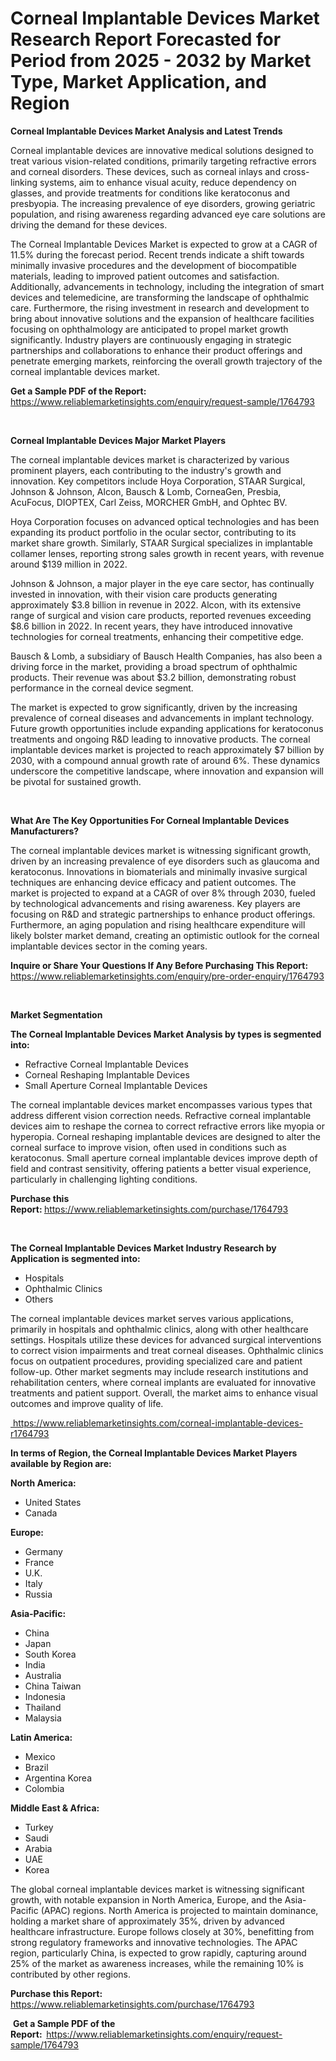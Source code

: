 <p><h1>Corneal Implantable Devices Market Research Report Forecasted for Period from 2025 -  2032 by Market Type, Market Application, and Region</h1></p><p><strong>Corneal Implantable Devices Market Analysis and Latest Trends</strong></p>
<p><p>Corneal implantable devices are innovative medical solutions designed to treat various vision-related conditions, primarily targeting refractive errors and corneal disorders. These devices, such as corneal inlays and cross-linking systems, aim to enhance visual acuity, reduce dependency on glasses, and provide treatments for conditions like keratoconus and presbyopia. The increasing prevalence of eye disorders, growing geriatric population, and rising awareness regarding advanced eye care solutions are driving the demand for these devices.</p><p>The Corneal Implantable Devices Market is expected to grow at a CAGR of 11.5% during the forecast period. Recent trends indicate a shift towards minimally invasive procedures and the development of biocompatible materials, leading to improved patient outcomes and satisfaction. Additionally, advancements in technology, including the integration of smart devices and telemedicine, are transforming the landscape of ophthalmic care. Furthermore, the rising investment in research and development to bring about innovative solutions and the expansion of healthcare facilities focusing on ophthalmology are anticipated to propel market growth significantly. Industry players are continuously engaging in strategic partnerships and collaborations to enhance their product offerings and penetrate emerging markets, reinforcing the overall growth trajectory of the corneal implantable devices market.</p></p>
<p><strong>Get a Sample PDF of the Report:&nbsp;</strong> <a href="https://www.reliablemarketinsights.com/enquiry/request-sample/1764793?utm_campaign=3087&utm_medium=2&utm_source=Github&utm_content=ia&utm_term=14042025&utm_id=corneal-implantable-devices">https://www.reliablemarketinsights.com/enquiry/request-sample/1764793</a></p>
<p>&nbsp;</p>
<p><strong>Corneal Implantable Devices Major Market Players</strong></p>
<p><p>The corneal implantable devices market is characterized by various prominent players, each contributing to the industry's growth and innovation. Key competitors include Hoya Corporation, STAAR Surgical, Johnson & Johnson, Alcon, Bausch & Lomb, CorneaGen, Presbia, AcuFocus, DIOPTEX, Carl Zeiss, MORCHER GmbH, and Ophtec BV.</p><p>Hoya Corporation focuses on advanced optical technologies and has been expanding its product portfolio in the ocular sector, contributing to its market share growth. Similarly, STAAR Surgical specializes in implantable collamer lenses, reporting strong sales growth in recent years, with revenue around $139 million in 2022.</p><p>Johnson & Johnson, a major player in the eye care sector, has continually invested in innovation, with their vision care products generating approximately $3.8 billion in revenue in 2022. Alcon, with its extensive range of surgical and vision care products, reported revenues exceeding $8.6 billion in 2022. In recent years, they have introduced innovative technologies for corneal treatments, enhancing their competitive edge.</p><p>Bausch & Lomb, a subsidiary of Bausch Health Companies, has also been a driving force in the market, providing a broad spectrum of ophthalmic products. Their revenue was about $3.2 billion, demonstrating robust performance in the corneal device segment.</p><p>The market is expected to grow significantly, driven by the increasing prevalence of corneal diseases and advancements in implant technology. Future growth opportunities include expanding applications for keratoconus treatments and ongoing R&D leading to innovative products. The corneal implantable devices market is projected to reach approximately $7 billion by 2030, with a compound annual growth rate of around 6%. These dynamics underscore the competitive landscape, where innovation and expansion will be pivotal for sustained growth.</p></p>
<p>&nbsp;</p>
<p><strong>What Are The Key Opportunities For Corneal Implantable Devices Manufacturers?</strong></p>
<p><p>The corneal implantable devices market is witnessing significant growth, driven by an increasing prevalence of eye disorders such as glaucoma and keratoconus. Innovations in biomaterials and minimally invasive surgical techniques are enhancing device efficacy and patient outcomes. The market is projected to expand at a CAGR of over 8% through 2030, fueled by technological advancements and rising awareness. Key players are focusing on R&D and strategic partnerships to enhance product offerings. Furthermore, an aging population and rising healthcare expenditure will likely bolster market demand, creating an optimistic outlook for the corneal implantable devices sector in the coming years.</p></p>
<p><strong>Inquire or Share Your Questions If Any Before Purchasing This Report:</strong> <a href="https://www.reliablemarketinsights.com/enquiry/pre-order-enquiry/1764793?utm_campaign=3087&utm_medium=2&utm_source=Github&utm_content=ia&utm_term=14042025&utm_id=corneal-implantable-devices">https://www.reliablemarketinsights.com/enquiry/pre-order-enquiry/1764793</a></p>
<p>&nbsp;</p>
<p><strong>Market Segmentation</strong></p>
<p><strong>The Corneal Implantable Devices Market Analysis by types is segmented into:</strong></p>
<p><ul><li>Rеfrасtіvе Соrnеаl Іmрlаntаblе Dеvісеѕ</li><li>Соrnеаl Rеѕhаріng Іmрlаntаblе Dеvісеѕ</li><li>Ѕmаll Ареrturе Соrnеаl Іmрlаntаblе Dеvісеѕ</li></ul></p>
<p><p>The corneal implantable devices market encompasses various types that address different vision correction needs. Refractive corneal implantable devices aim to reshape the cornea to correct refractive errors like myopia or hyperopia. Corneal reshaping implantable devices are designed to alter the corneal surface to improve vision, often used in conditions such as keratoconus. Small aperture corneal implantable devices improve depth of field and contrast sensitivity, offering patients a better visual experience, particularly in challenging lighting conditions.</p></p>
<p><strong>Purchase this Report:&nbsp;</strong><a href="https://www.reliablemarketinsights.com/purchase/1764793?utm_campaign=3087&utm_medium=2&utm_source=Github&utm_content=ia&utm_term=14042025&utm_id=corneal-implantable-devices">https://www.reliablemarketinsights.com/purchase/1764793</a></p>
<p>&nbsp;</p>
<p><strong>The Corneal Implantable Devices Market Industry Research by Application is segmented into:</strong></p>
<p><ul><li>Ноѕріtаlѕ</li><li>Орhthаlmіс Сlіnісѕ</li><li>Others</li></ul></p>
<p><p>The corneal implantable devices market serves various applications, primarily in hospitals and ophthalmic clinics, along with other healthcare settings. Hospitals utilize these devices for advanced surgical interventions to correct vision impairments and treat corneal diseases. Ophthalmic clinics focus on outpatient procedures, providing specialized care and patient follow-up. Other market segments may include research institutions and rehabilitation centers, where corneal implants are evaluated for innovative treatments and patient support. Overall, the market aims to enhance visual outcomes and improve quality of life.</p></p>
<p><a href="https://www.reliablemarketinsights.com/corneal-implantable-devices-r1764793?utm_campaign=3087&utm_medium=2&utm_source=Github&utm_content=ia&utm_term=14042025&utm_id=corneal-implantable-devices">&nbsp;https://www.reliablemarketinsights.com/corneal-implantable-devices-r1764793</a></p>
<p><strong>In terms of Region, the Corneal Implantable Devices Market Players available by Region are:</strong></p>
<p>
    <p> <strong> North America: </strong>
        <ul>
            <li>United States</li>
            <li>Canada</li>
        </ul>
        </p> 
    <p> <strong> Europe: </strong>
        <ul>
            <li>Germany</li>
            <li>France</li>
            <li>U.K.</li>
            <li>Italy</li>
            <li>Russia</li>
        </ul>
        </p> 
    <p> <strong> Asia-Pacific: </strong>
        <ul>
            <li>China</li>
            <li>Japan</li>
            <li>South Korea</li>
            <li>India</li>
            <li>Australia</li>
            <li>China Taiwan</li>
            <li>Indonesia</li>
            <li>Thailand</li>
            <li>Malaysia</li>
        </ul>
        </p> 
    <p> <strong> Latin America: </strong>
        <ul>
            <li>Mexico</li>
            <li>Brazil</li>
            <li>Argentina Korea</li>
            <li>Colombia</li>
        </ul>
        </p> 
    <p> <strong> Middle East & Africa: </strong>
        <ul>
            <li>Turkey</li>
            <li>Saudi</li>
            <li>Arabia</li>
            <li>UAE</li>
            <li>Korea</li>
        </ul>
    </p>
    </p>
<p><p>The global corneal implantable devices market is witnessing significant growth, with notable expansion in North America, Europe, and the Asia-Pacific (APAC) regions. North America is projected to maintain dominance, holding a market share of approximately 35%, driven by advanced healthcare infrastructure. Europe follows closely at 30%, benefitting from strong regulatory frameworks and innovative technologies. The APAC region, particularly China, is expected to grow rapidly, capturing around 25% of the market as awareness increases, while the remaining 10% is contributed by other regions.</p></p>
<p><strong>Purchase this Report: </strong><a href="https://www.reliablemarketinsights.com/purchase/1764793?utm_campaign=3087&utm_medium=2&utm_source=Github&utm_content=ia&utm_term=14042025&utm_id=corneal-implantable-devices">https://www.reliablemarketinsights.com/purchase/1764793</a></p>
<p>&nbsp;<strong>Get a Sample PDF of the Report:&nbsp;&nbsp;</strong><a href="https://www.reliablemarketinsights.com/enquiry/request-sample/1764793?utm_campaign=3087&utm_medium=2&utm_source=Github&utm_content=ia&utm_term=14042025&utm_id=corneal-implantable-devices">https://www.reliablemarketinsights.com/enquiry/request-sample/1764793</a></p>
<p><strong></strong></p>
<p><p></p><p></p><p></p></p>